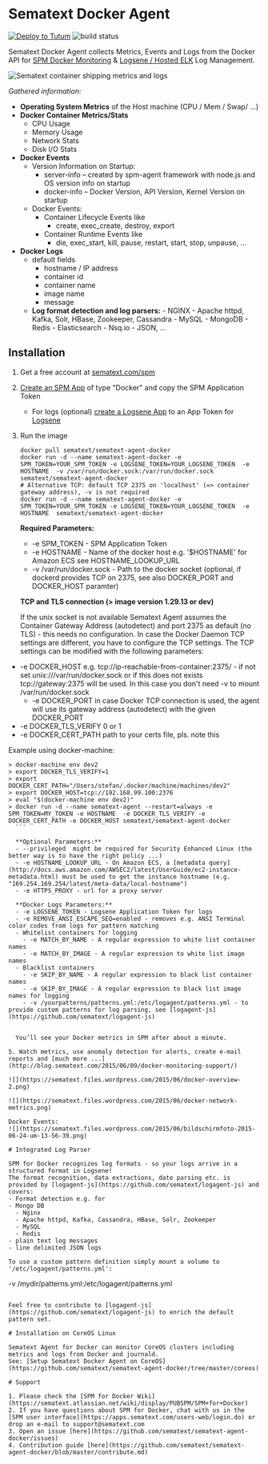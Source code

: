 
# Sematext Docker Agent

[![Deploy to Tutum](https://s.tutum.co/deploy-to-tutum.svg)](https://dashboard.tutum.co/stack/deploy/?repo=https://github.com/sematext/sematext-agent-docker) ![build status](https://api.travis-ci.org/sematext/sematext-agent-docker.svg) 

Sematext Docker Agent collects Metrics, Events and Logs from the Docker API for [SPM Docker Monitoring](http://sematext.com/spm/integrations/docker-monitoring.html) & [Logsene / Hosted ELK](http://sematext.com/logsene) Log Management. 



![Sematext container shipping metrics and logs](https://sematext.files.wordpress.com/2015/12/sematext-agent.png?w=500)

_Gathered information:_
- **Operating System Metrics** of the Host machine (CPU / Mem / Swap/ ...) 
- **Docker Container Metrics/Stats**
	- CPU Usage
	- Memory Usage
	- Network Stats
	- Disk I/O Stats
- **Docker Events**
    - Version Information on Startup:
        - server-info – created by spm-agent framework with node.js and OS version info on startup
        - docker-info – Docker Version, API Version, Kernel Version on startup
    - Docker Events:
        - Container Lifecycle Events like
            - create, exec_create, destroy, export
        - Container Runtime Events like
            - die, exec_start, kill, pause, restart, start, stop, unpause, ...
- **Docker Logs**
  - default fields
	- hostname / IP address
	- container id
	- container name
	- image name
	- message
  - **Log format detection and log parsers:** 
		- NGINX
		- Apache httpd, Kafka, Solr, HBase, Zookeeper, Cassandra
		- MySQL
		- MongoDB
		- Redis
		- Elasticsearch
		- Nsq.io
		- JSON, ... 

## Installation 

1. Get a free account at [sematext.com/spm](https://apps.sematext.com/users-web/register.do)  
2. [Create an SPM App](https://apps.sematext.com/spm-reports/registerApplication.do) of type "Docker" and copy the SPM Application Token 
   - For logs (optional) [create a Logsene App](https://apps.sematext.com/logsene-reports/registerApplication.do) to an App Token for [Logsene](http://www.sematext.com/logsene/)  
3. Run the image 
	```
	docker pull sematext/sematext-agent-docker
	docker run -d --name sematext-agent-docker -e SPM_TOKEN=YOUR_SPM_TOKEN -e LOGSENE_TOKEN=YOUR_LOGSENE_TOKEN  -e HOSTNAME  -v /var/run/docker.sock:/var/run/docker.sock sematext/sematext-agent-docker
	# Alternative TCP: default TCP 2375 on 'localhost' (=> container gateway address), -v is not required
	docker run -d --name sematext-agent-docker -e SPM_TOKEN=YOUR_SPM_TOKEN -e LOGSENE_TOKEN=YOUR_LOGSENE_TOKEN  -e HOSTNAME  sematext/sematext-agent-docker
	```

	**Required Parameters:**
	- -e SPM_TOKEN - SPM Application Token
	- -e HOSTNAME - Name of the docker host e.g. '$HOSTNAME' for Amazon ECS see HOSTNAME_LOOKUP_URL 
	- -v /var/run/docker.sock - Path to the docker socket (optional, if dockerd provides TCP on 2375, see also DOCKER_PORT and DOCKER_HOST paramter)
	
	**TCP and TLS connection (> image version 1.29.13 or dev)**

	If the unix socket is not available Sematext Agent assumes the Container Gateway Address (autodetect) and port 2375 as default (no TLS) - this needs no configuration. In case the Docker Daemon TCP settings are different, you have to configure the TCP settings. The TCP settings can be modified with the following parameters:

  - -e DOCKER_HOST e.g. tcp://ip-reachable-from-container:2375/ - if not set unix:///var/run/docker.sock or if this does not exists tcp://gateway:2375 will be used. In this case you don't need -v to mount /var/run/docker.sock
	- -e DOCKER_PORT in case Docker TCP connection is used, the agent will use its gateway address (autodetect) with the given DOCKER_PORT
  - -e DOCKER_TLS_VERIFY 0 or 1
  - -e DOCKER_CERT_PATH path to your certs file, pls. note this 

  Example using docker-machine: 
  ```
  > docker-machine env dev2
  > export DOCKER_TLS_VERIFY=1
  > export DOCKER_CERT_PATH="/Users/stefan/.docker/machine/machines/dev2"
  > export DOCKER_HOST=tcp://192.168.99.100:2376
  > eval "$(docker-machine env dev2)"
  > docker run -d --name sematext-agent --restart=always -e SPM_TOKEN=MY_TOKEN -e HOSTNAME  -e DOCKER_TLS_VERIFY -e DOCKER_CERT_PATH -e DOCKER_HOST sematext/sematext-agent-docker
	```

	**Optional Parameters:**
	- --privileged  might be required for Security Enhanced Linux (the better way is to have the right policy ...)
	- -e HOSTNAME_LOOKUP_URL - On Amazon ECS, a [metadata query](http://docs.aws.amazon.com/AWSEC2/latest/UserGuide/ec2-instance-metadata.html) must be used to get the instance hostname (e.g. "169.254.169.254/latest/meta-data/local-hostname")
	- -e HTTPS_PROXY - url for a proxy server

	**Docker Logs Parameters:**
	- -e LOGSENE_TOKEN - Logsene Application Token for logs
	- -e REMOVE_ANSI_ESCAPE_SEQ=enabled - removes e.g. ANSI Terminal color codes from logs for pattern matching 
	- Whitelist containers for logging 
	  - -e MATCH_BY_NAME - A regular expression to white list container names 
	  - -e MATCH_BY_IMAGE - A regular expression to white list image names 
	- Blacklist containers 
	  - -e SKIP_BY_NAME - A regular expression to black list container names 
	  - -e SKIP_BY_IMAGE - A regular expression to black list image names for logging 
	  - -v /yourpatterns/patterns.yml:/etc/logagent/patterns.yml - to provide custom patterns for log parsing, see [logagent-js](https://github.com/sematext/logagent-js)


	You’ll see your Docker metrics in SPM after about a minute.
	
5. Watch metrics, use anomaly detection for alerts, create e-mail reports and [much more ...](http://blog.sematext.com/2015/06/09/docker-monitoring-support/)

![](https://sematext.files.wordpress.com/2015/06/docker-overview-2.png)

![](https://sematext.files.wordpress.com/2015/06/docker-network-metrics.png)

Docker Events:
![](https://sematext.files.wordpress.com/2015/06/bildschirmfoto-2015-06-24-um-13-56-39.png)

# Integrated Log Parser

SPM for Docker recognizes log formats - so your logs arrive in a structured format in Logsene!
The format recognition, data extractions, date parsing etc. is provided by [logagent-js](https://github.com/sematext/logagent-js) and covers:
- Format detection e.g. for
  - Mongo DB
	- Nginx
	- Apache httpd, Kafka, Cassandra, HBase, Solr, Zookeeper
	- MySQL
	- Redis  
- plain text log messages
- line delimited JSON logs

To use a custom pattern definition simply mount a volume to '/etc/logagent/patterns.yml':
```
-v /mydir/patterns.yml:/etc/logagent/patterns.yml
```

Feel free to contribute to [logagent-js](https://github.com/sematext/logagent-js) to enrich the default pattern set. 

# Installation on CoreOS Linux

Sematext Agent for Docker can monitor CoreOS clusters including metrics and logs from Docker and journald.   
See: [Setup Sematext Docker Agent on CoreOS](https://github.com/sematext/sematext-agent-docker/tree/master/coreos)

# Support

1. Please check the [SPM for Docker Wiki](https://sematext.atlassian.net/wiki/display/PUBSPM/SPM+for+Docker)
2. If you have questions about SPM for Docker, chat with us in the [SPM user interface](https://apps.sematext.com/users-web/login.do) or drop an e-mail to support@sematext.com
3. Open an issue [here](https://github.com/sematext/sematext-agent-docker/issues) 
4. Contribution guide [here](https://github.com/sematext/sematext-agent-docker/blob/master/contribute.md)


